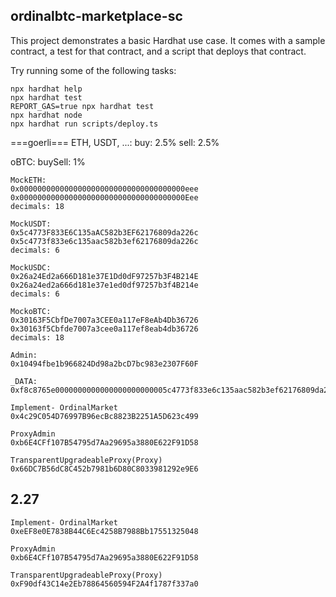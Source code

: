 ## ordinalbtc-marketplace-sc

This project demonstrates a basic Hardhat use case. It comes with a sample contract, a test for that contract, and a script that deploys that contract.

Try running some of the following tasks:

```shell
npx hardhat help
npx hardhat test
REPORT_GAS=true npx hardhat test
npx hardhat node
npx hardhat run scripts/deploy.ts
```

===goerli===
ETH, USDT, ...: 
buy: 2.5% sell: 2.5%

oBTC:
buySell: 1%

```
MockETH:
0x0000000000000000000000000000000000000eee
0x0000000000000000000000000000000000000Eee
decimals: 18

MockUSDT: 
0x5c4773F833E6C135aAC582b3EF62176809da226c
0x5c4773f833e6c135aac582b3ef62176809da226c
decimals: 6

MockUSDC: 
0x26a24Ed2a666D181e37E1Dd0dF97257b3F4B214E
0x26a24ed2a666d181e37e1ed0df97257b3f4B214e
decimals: 6

MockoBTC: 
0x30163F5CbfDe7007a3CEE0a117eF8eAb4Db36726
0x30163f5Cbfde7007a3cee0a117ef8eab4db36726
decimals: 18

Admin: 
0x10494fbe1b966824Dd98a2bcD7bc983e2307F60F

_DATA: 0xf8c8765e0000000000000000000000005c4773f833e6c135aac582b3ef62176809da226c00000000000000000000000026a24ed2a666d181e37e1dd0df97257b3f4b214e00000000000000000000000030163f5cbfde7007a3cee0a117ef8eab4db3672600000000000000000000000010494fbe1b966824dd98a2bcd7bc983e2307f60f
```

```
Implement- OrdinalMarket
0x4c29C054D76997B96ecBc8823B2251A5D623c499

ProxyAdmin
0xb6E4CFf107B54795d7Aa29695a3880E622F91D58

TransparentUpgradeableProxy(Proxy)
0x66DC7B56dC8C452b7981b6D80C8033981292e9E6
```

## 2.27
```
Implement- OrdinalMarket
0xeEF8e0E7838B44C6Ec4258B7988Bb17551325048

ProxyAdmin
0xb6E4CFf107B54795d7Aa29695a3880E622F91D58

TransparentUpgradeableProxy(Proxy)
0xF90df43C14e2Eb78864560594F2A4f1787f337a0
```